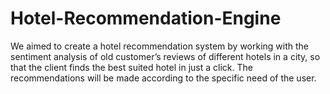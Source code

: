 # Hotel-Recommendation-Engine
We aimed to create a hotel recommendation system by working with the sentiment analysis of old customer’s reviews of different hotels in a city, so that the client finds the best suited hotel in just a click. The recommendations will be made according to the specific need of the user.
